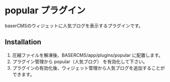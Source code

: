 # popular プラグイン #
baserCMSのウィジェットに人気ブログを表示するプラグインです。


## Installation ##

1. 圧縮ファイルを解凍後、BASERCMS/app/plugins/popular に配置します。
2. プラグイン管理から popular（人気ブログ） を有効化して下さい。
3. プラグインの有効化後、ウィジェット管理から人気ブログを追加することができます。


